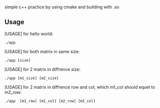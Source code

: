 simple c++ practice by using cmake and building with .so

## Usage
[USAGE] for hello world:
```
./app
```

[USAGE] for both matrix in same size:
```
./app [size]
```

[USAGE] for 2 matrix in diffrence size:
```
./app [m1_size] [m2_size]
```

[USAGE] for 2 matrix in diffrence row and col, which m1_col should equel to m2_row:
```
./app  [m1_row] [m1_col] [m2_row] [m2_col]
```
